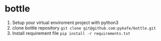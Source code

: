 # bottle
1. Setup your virtual enviroment project with python3
2. clone bottle repository `git clone git@github.com:pykafe/bottle.git`  
3. Install requirement file `pip install -r requirements.txt`
